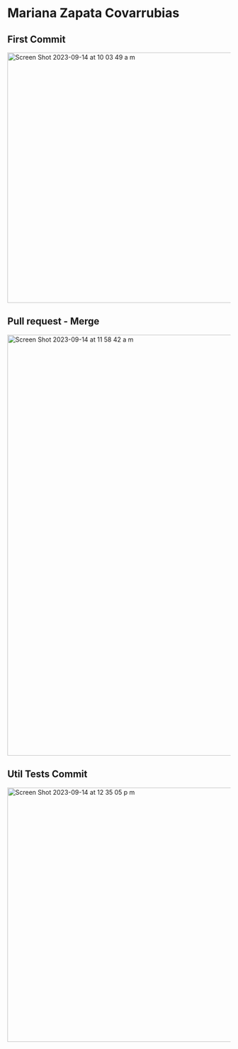 # Mariana Zapata Covarrubias
## First Commit
<img width="564" alt="Screen Shot 2023-09-14 at 10 03 49 a m" src="https://github.com/MarianaZapata/ECE444-F2023-Assignment1/assets/91971999/d2a90e7c-8472-4ec9-bf6e-110722431fdb">

## Pull request - Merge
<img width="948" alt="Screen Shot 2023-09-14 at 11 58 42 a m" src="https://github.com/MarianaZapata/ECE444-F2023-Assignment1/assets/91971999/d96029fa-9d3f-4bc9-b17f-74d31e025d3c">

## Util Tests Commit
<img width="573" alt="Screen Shot 2023-09-14 at 12 35 05 p m" src="https://github.com/MarianaZapata/ECE444-F2023-Assignment1/assets/91971999/071f86e6-742c-442e-815a-ba08ec0bc502">
